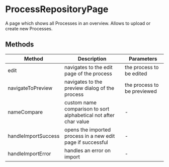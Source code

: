 # ProcessRepositoryPage

A page which shows all Processes in an overview. Allows to upload or create new Processes.

## Methods

<!-- @vuese:ProcessRepositoryPage:methods:start -->
|Method|Description|Parameters|
|---|---|---|
|edit|navigates to the edit page of the process|the process to be edited|
|navigateToPreview|navigates to the preview dialog of the process|the process to be previewed|
|nameCompare|custom name comparison to sort alphabetical not after char value|-|
|handleImportSuccess|opens the imported process in a new edit page if successful|-|
|handleImportError|handles an error on import|-|

<!-- @vuese:ProcessRepositoryPage:methods:end -->


